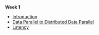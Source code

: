 **Week 1**

* [Introduction](https://github.com/rohitvg/scala-spark-4/wiki/Introduction)
* [Data Parallel to Distributed Data Parallel](https://github.com/rohitvg/scala-spark-4/wiki/Data-Parallel-to-Distributed-Data-Parallel)
* [Latency](https://github.com/rohitvg/scala-spark-4/wiki/Latency)
